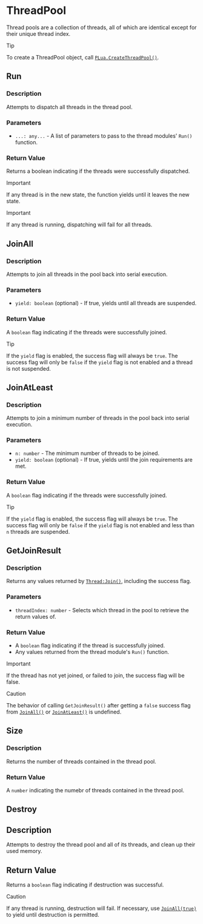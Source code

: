 # ThreadPool

Thread pools are a collection of threads, all of which are identical except for their unique thread index.

> [!TIP]
> To create a ThreadPool object, call [`PLua.CreateThreadPool()`](/README.md#createthreadpool).

## Run

### Description
Attempts to dispatch all threads in the thread pool.

### Parameters
- `...: any...` - A list of parameters to pass to the thread modules' `Run()` function.

### Return Value
Returns a boolean indicating if the threads were successfully dispatched.

> [!IMPORTANT]
> If any thread is in the new state, the function yields until it leaves the new state.

> [!IMPORTANT]
> If any thread is running, dispatching will fail for all threads.

## JoinAll

### Description
Attempts to join all threads in the pool back into serial execution.

### Parameters
- `yield: boolean` (optional) - If true, yields until all threads are suspended.

### Return Value
A `boolean` flag indicating if the threads were successfully joined.

> [!TIP]
> If the `yield` flag is enabled, the success flag will always be `true`.
> The success flag will only be `false` if the `yield` flag is not enabled and a thread is not suspended.

## JoinAtLeast

### Description
Attempts to join a minimum number of threads in the pool back into serial execution.

### Parameters
- `n: number` - The minimum number of threads to be joined.
- `yield: boolean` (optional) - If true, yields until the join requirements are met.

### Return Value
A `boolean` flag indicating if the threads were successfully joined.

> [!TIP]
> If the `yield` flag is enabled, the success flag will always be `true`.
> The success flag will only be `false` if the `yield` flag is not enabled and less than `n` threads are suspended.

## GetJoinResult

### Description
Returns any values returned by [`Thread:Join()`](/src/Thread/DOCUMENTATION.md#join), including the success flag.

### Parameters
- `threadIndex: number` - Selects which thread in the pool to retrieve the return values of.

### Return Value
- A `boolean` flag indicating if the thread is successfully joined.
- Any values returned from the thread module's `Run()` function.

> [!IMPORTANT]
> If the thread has not yet joined, or failed to join, the success flag will be false.

> [!CAUTION]
> The behavior of calling `GetJoinResult()` after getting a `false` success flag from [`JoinAll()`](./DOCUMENTATION.md#joinall) or [`JoinAtLeast()`](./DOCUMENTATION.md#joinatleast) is undefined.

## Size

### Description
Returns the number of threads contained in the thread pool.

### Return Value
A `number` indicating the numebr of threads contained in the thread pool.

## Destroy

## Description
Attempts to destroy the thread pool and all of its threads, and clean up their used memory.

## Return Value
Returns a `boolean` flag indicating if destruction was successful.

> [!CAUTION]
> If any thread is running, destruction will fail.
> If necessary, use [`JoinAll(true)`](./DOCUMENTATION.md#joinall) to yield until destruction is permitted.
